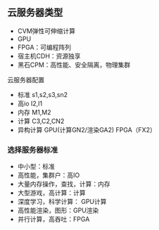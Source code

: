 ## 云服务器类型
 - CVM弹性可伸缩计算
 - GPU
 - FPGA：可编程阵列
 - 宿主机CDH：资源独享
 - 黑石CPM：高性能、安全隔离，物理集群

云服务器配置
- 标准 s1,s2,s3,sn2
- 高io I2,I1
- 内存 M1,M2
- 计算 C3,C2,CN2
- 异构计算 GPU(计算GN2/渲染GA2) FPGA（FX2）


### 选择服务器标准
- 中小型：标准
- 高性能，集群户：高IO
- 大量内存操作，查找，计算：内存
- 大型游戏，高计算：计算
- 深度学习，科学计算： GPU计算
- 高性能渲染，图形：GPU渲染
- 并行计算，高吞吐：FPGA


